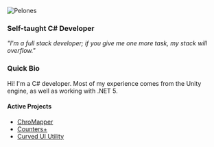 ![Pelones](https://i.imgur.com/NULMpjP.png)

### Self-taught C# Developer
*"I'm a full stack developer; if you give me one more task, my stack will overflow."*

### Quick Bio
Hi! I'm a C# developer. Most of my experience comes from the Unity engine, as well as working with .NET 5.

#### Active Projects
- [ChroMapper](https://github.com/Caeden117/ChroMapper)
- [Counters+](https://github.com/Caeden117/CountersPlus)
- [Curved UI Utility](https://github.com/Caeden117/Curved-UI-Utility)

<!--
**Caeden117/Caeden117** is a ✨ _special_ ✨ repository because its `README.md` (this file) appears on your GitHub profile.

Here are some ideas to get you started:

- 🔭 I’m currently working on ...
- 🌱 I’m currently learning ...
- 👯 I’m looking to collaborate on ...
- 🤔 I’m looking for help with ...
- 💬 Ask me about ...
- 📫 How to reach me: ...
- 😄 Pronouns: ...
- ⚡ Fun fact: ...
-->

